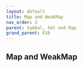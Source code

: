 ```yaml
---
layout: default
title: Map and WeakMap
nav_order: 3
parent: Symbol, Set and Map
grand_parent: ES6
---
```


## Map and WeakMap

